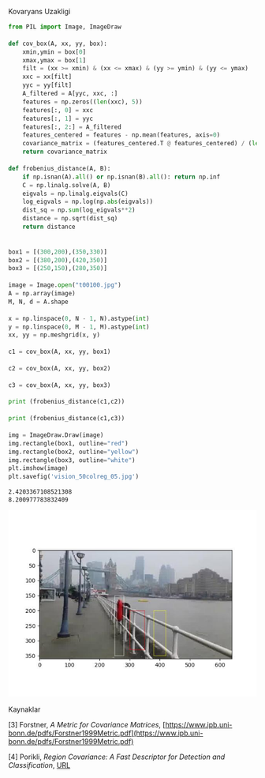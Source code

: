 
Kovaryans Uzakligi



```python
from PIL import Image, ImageDraw

def cov_box(A, xx, yy, box):
    xmin,ymin = box[0]
    xmax,ymax = box[1]
    filt = (xx >= xmin) & (xx <= xmax) & (yy >= ymin) & (yy <= ymax)
    xxc = xx[filt]
    yyc = yy[filt]
    A_filtered = A[yyc, xxc, :]
    features = np.zeros((len(xxc), 5))
    features[:, 0] = xxc
    features[:, 1] = yyc
    features[:, 2:] = A_filtered    
    features_centered = features - np.mean(features, axis=0)
    covariance_matrix = (features_centered.T @ features_centered) / (len(xxc) - 1)     
    return covariance_matrix

def frobenius_distance(A, B):
    if np.isnan(A).all() or np.isnan(B).all(): return np.inf
    C = np.linalg.solve(A, B)
    eigvals = np.linalg.eigvals(C)    
    log_eigvals = np.log(np.abs(eigvals))    
    dist_sq = np.sum(log_eigvals**2)
    distance = np.sqrt(dist_sq)
    return distance


box1 = [(300,200),(350,330)]
box2 = [(380,200),(420,350)]
box3 = [(250,150),(280,350)]

image = Image.open("t00100.jpg")
A = np.array(image)
M, N, d = A.shape

x = np.linspace(0, N - 1, N).astype(int)
y = np.linspace(0, M - 1, M).astype(int)
xx, yy = np.meshgrid(x, y)

c1 = cov_box(A, xx, yy, box1)

c2 = cov_box(A, xx, yy, box2)

c3 = cov_box(A, xx, yy, box3)

print (frobenius_distance(c1,c2))

print (frobenius_distance(c1,c3))

img = ImageDraw.Draw(image)  
img.rectangle(box1, outline="red")
img.rectangle(box2, outline="yellow")
img.rectangle(box3, outline="white")
plt.imshow(image)
plt.savefig('vision_50colreg_05.jpg')
```

```text
2.4203367108521308
8.200977783832409
```

![](vision_50colreg_05.jpg)

Kaynaklar

[3] Forstner, *A Metric for Covariance Matrices*, [https://www.ipb.uni-bonn.de/pdfs/Forstner1999Metric.pdf](https://www.ipb.uni-bonn.de/pdfs/Forstner1999Metric.pdf)

[4] Porikli, *Region Covariance: A Fast Descriptor for Detection and Classification*,
    [URL](https://www.porikli.com/mysite/pdfs/porikli%202006%20-%20Region%20Covariance%20A%20Fast%20Descriptor%20for%20Detection%20and%20Classification.pdf)